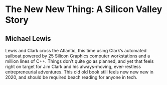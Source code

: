 # The New New Thing: A Silicon Valley Story
## Michael   Lewis
Lewis and Clark cross the Atlantic, this time using Clark’s automated sailboat powered by 25 Silicon Graphics computer workstations and a million lines of C++. Things don’t quite go as planned, and yet that feels right on target for Jim Clark and his always-moving, ever-restless entrepreneurial adventures. This old old book still feels new new new in 2020, and should be required beach reading for anyone in tech.
